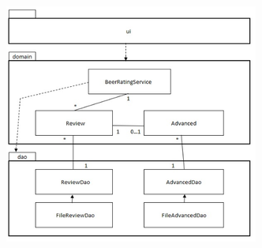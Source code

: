 ![architecture!](https://github.com/JuusoVe/ot-harjoitustyo/blob/master/documentation/architecture.jpg?raw=true)

